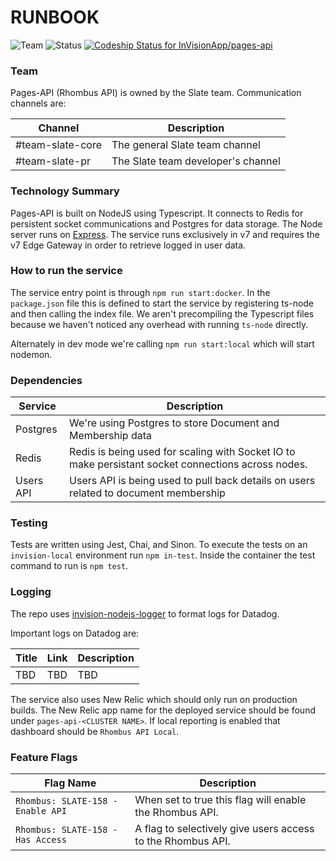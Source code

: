 # RUNBOOK
![Team](https://img.shields.io/badge/team-slate-lightgrey.svg)
![Status](https://img.shields.io/badge/status-in_development-yellow.svg)
[ ![Codeship Status for InVisionApp/pages-api](https://app.codeship.com/projects/d0c092a0-9cb5-0135-78c2-72ec73c1266e/status?branch=testing)](https://app.codeship.com/projects/253090)

### Team
Pages-API (Rhombus API) is owned by the Slate team.  Communication channels are:

| Channel | Description |
|---|---|
| #team-slate-core | The general Slate team channel |
| #team-slate-pr | The Slate team developer's channel |

### Technology Summary
Pages-API is built on NodeJS using Typescript.  It connects to Redis for persistent socket communications and Postgres for data storage.  The Node server runs on [Express](https://expressjs.com/).  The service runs exclusively in v7 and requires the v7 Edge Gateway in order to retrieve logged in user data.

### How to run the service
The service entry point is through `npm run start:docker`.  In the `package.json` file this is defined to start the service by registering ts-node and then calling the index file.  We aren't precompiling the Typescript files because we haven't noticed any overhead with running `ts-node` directly.

Alternately in dev mode we're calling `npm run start:local` which will start nodemon.

### Dependencies

| Service  | Description   |
|---|---|
| Postgres  | We're using Postgres to store Document and Membership data  |
| Redis  | Redis is being used for scaling with Socket IO to make persistant socket connections across nodes.  |
|  Users API | Users API is being used to pull back details on users related to document membership  |

### Testing
Tests are written using Jest, Chai, and Sinon.  To execute the tests on an `invision-local` environment run `npm in-test`.  Inside the container the test command to run is `npm test`.

### Logging
The repo uses [invision-nodejs-logger](https://github.com/InVisionApp/invision-nodejs-logger) to format logs for Datadog.

Important logs on Datadog are:

| Title | Link | Description |
|---|---|---|
| TBD | TBD | TBD |

The service also uses New Relic which should only run on production builds.  The New Relic app name for the deployed service should be found under `pages-api-<CLUSTER NAME>`.  If local reporting is enabled that dashboard should be `Rhombus API Local`.

### Feature Flags

| Flag Name | Description |
|---|---|
| `Rhombus: SLATE-158 - Enable API` | When set to true this flag will enable the Rhombus API. |
| `Rhombus: SLATE-158 - Has Access` | A flag to selectively give users access to the Rhombus API. |
